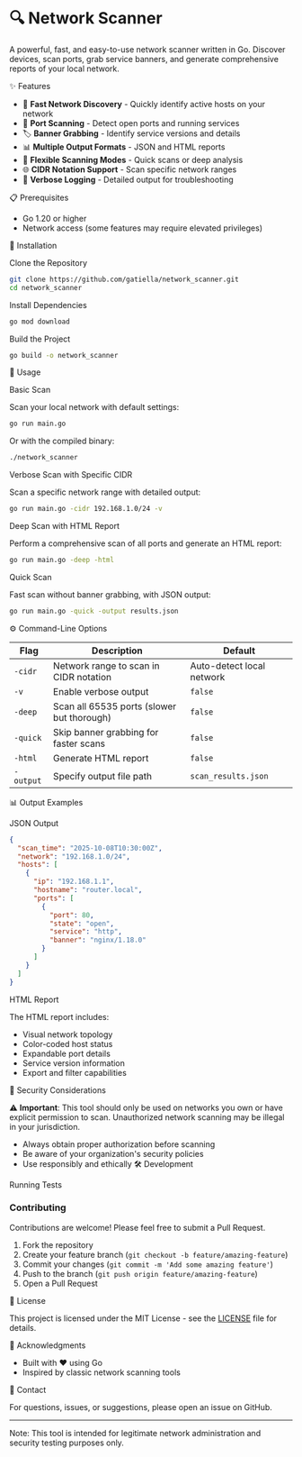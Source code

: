 # 🔍 Network Scanner

A powerful, fast, and easy-to-use network scanner written in Go. Discover devices, scan ports, grab service banners, and generate comprehensive reports of your local network.


✨ Features

- 🚀 **Fast Network Discovery** - Quickly identify active hosts on your network
- 🔌 **Port Scanning** - Detect open ports and running services
- 🏷️ **Banner Grabbing** - Identify service versions and details
- 📊 **Multiple Output Formats** - JSON and HTML reports
- 🎯 **Flexible Scanning Modes** - Quick scans or deep analysis
- 🌐 **CIDR Notation Support** - Scan specific network ranges
- 💬 **Verbose Logging** - Detailed output for troubleshooting

📋 Prerequisites

- Go 1.20 or higher
- Network access (some features may require elevated privileges)

🚀 Installation

Clone the Repository

```bash
git clone https://github.com/gatiella/network_scanner.git
cd network_scanner
```

Install Dependencies

```bash
go mod download
```

Build the Project

```bash
go build -o network_scanner
```

📖 Usage

Basic Scan

Scan your local network with default settings:

```bash
go run main.go
```

Or with the compiled binary:

```bash
./network_scanner
```

Verbose Scan with Specific CIDR

Scan a specific network range with detailed output:

```bash
go run main.go -cidr 192.168.1.0/24 -v
```

Deep Scan with HTML Report

Perform a comprehensive scan of all ports and generate an HTML report:

```bash
go run main.go -deep -html
```

Quick Scan

Fast scan without banner grabbing, with JSON output:

```bash
go run main.go -quick -output results.json
```

⚙️ Command-Line Options

| Flag | Description | Default |
|------|-------------|---------|
| `-cidr` | Network range to scan in CIDR notation | Auto-detect local network |
| `-v` | Enable verbose output | `false` |
| `-deep` | Scan all 65535 ports (slower but thorough) | `false` |
| `-quick` | Skip banner grabbing for faster scans | `false` |
| `-html` | Generate HTML report | `false` |
| `-output` | Specify output file path | `scan_results.json` |

📊 Output Examples

JSON Output

```json
{
  "scan_time": "2025-10-08T10:30:00Z",
  "network": "192.168.1.0/24",
  "hosts": [
    {
      "ip": "192.168.1.1",
      "hostname": "router.local",
      "ports": [
        {
          "port": 80,
          "state": "open",
          "service": "http",
          "banner": "nginx/1.18.0"
        }
      ]
    }
  ]
}
```

HTML Report

The HTML report includes:
- Visual network topology
- Color-coded host status
- Expandable port details
- Service version information
- Export and filter capabilities

🔐 Security Considerations

⚠️ **Important**: This tool should only be used on networks you own or have explicit permission to scan. Unauthorized network scanning may be illegal in your jurisdiction.

- Always obtain proper authorization before scanning
- Be aware of your organization's security policies
- Use responsibly and ethically
🛠️ Development

Running Tests

### Contributing

Contributions are welcome! Please feel free to submit a Pull Request.

1. Fork the repository
2. Create your feature branch (`git checkout -b feature/amazing-feature`)
3. Commit your changes (`git commit -m 'Add some amazing feature'`)
4. Push to the branch (`git push origin feature/amazing-feature`)
5. Open a Pull Request

📝 License

This project is licensed under the MIT License - see the [LICENSE](LICENSE) file for details.

🙏 Acknowledgments

- Built with ❤️ using Go
- Inspired by classic network scanning tools

📧 Contact

For questions, issues, or suggestions, please open an issue on GitHub.

---

Note: This tool is intended for legitimate network administration and security testing purposes only.